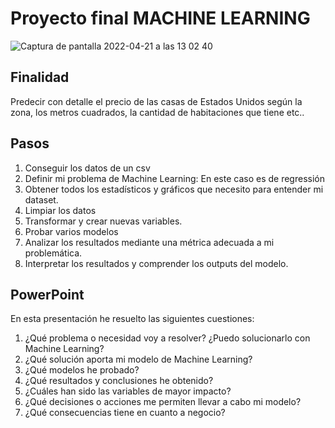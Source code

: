 # Proyecto final MACHINE LEARNING

![Captura de pantalla 2022-04-21 a las 13 02 40](https://user-images.githubusercontent.com/98879159/164444845-b66f0527-cd66-41a8-beeb-5c6521bb575d.png)


## Finalidad

Predecir con detalle el precio de las casas de Estados Unidos según la zona, los metros cuadrados, la cantidad de habitaciones que tiene etc.. 

## Pasos

1. Conseguir los datos de un csv 
2. Definir mi problema de Machine Learning: En este caso es de regressión
3. Obtener todos los estadísticos y gráficos que necesito para entender mi dataset.
4. Limpiar los datos
5. Transformar y crear nuevas variables.
6. Probar varios modelos
7. Analizar los resultados mediante una métrica adecuada a mi problemática.
8. Interpretar los resultados y comprender los outputs del modelo.

## PowerPoint

En esta presentación he resuelto las siguientes cuestiones:  
1. ¿Qué problema o necesidad voy a resolver? ¿Puedo solucionarlo con Machine Learning?
2. ¿Qué solución aporta mi modelo de Machine Learning?
3. ¿Qué modelos he probado? 
4. ¿Qué resultados y conclusiones he obtenido? 
5. ¿Cuáles han sido las variables de mayor impacto? 
6. ¿Qué decisiones o acciones me permiten llevar a cabo mi modelo?
7. ¿Qué consecuencias tiene en cuanto a negocio?
